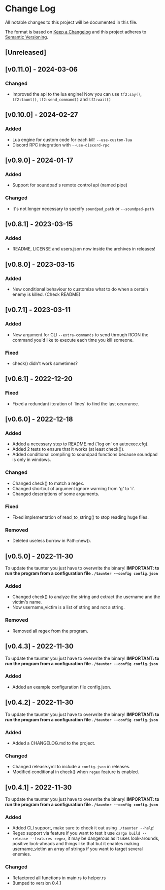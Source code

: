 # Change Log
All notable changes to this project will be documented in this file.
 
The format is based on [Keep a Changelog](http://keepachangelog.com/)
and this project adheres to [Semantic Versioning](http://semver.org/).
 
## [Unreleased]

## [v0.11.0] - 2024-03-06

### Changed
- Improved the api to the lua engine! Now you can use `tf2:say()`, `tf2:taunt()`, `tf2:send_command()` and `tf2:wait()`

## [v0.10.0] - 2024-02-27

### Added 
- Lua engine for custom code for each kill! `--use-custom-lua`
- Discord RPC integration with `--use-discord-rpc`

## [v0.9.0] - 2024-01-17

### Added

- Support for soundpad's remote control api (named pipe)

### Changed

- It's not longer necessary to specify `soundpad_path` or `--soundpad-path`

## [v0.8.1] - 2023-03-15

### Added

- README, LICENSE and users.json now inside the archives in releases! 

## [v0.8.0] - 2023-03-15

### Added

- New conditional behaviour to customize what to do when a certain enemy is killed. (Check README)

## [v0.7.1] - 2023-03-11

### Added

- New argument for CLI `--extra-commands` to send through RCON the command you'd like to execute each time you kill someone.

### Fixed

- check() didn't work sometimes?

## [v0.6.1] - 2022-12-20

### Fixed

- Fixed a redundant iteration of 'lines' to find the last ocurrance.

## [v0.6.0] - 2022-12-18

### Added

- Added a necessary step to README.md ('log on' on autoexec.cfg).
- Added 2 tests to ensure that it works (at least check()).
- Added conditional compiling to soundpad functions because soundpad is only in windows.

### Changed

- Changed check() to match a regex.
- Changed shortcut of argument ignore warning from 'g' to 'i'.
- Changed descriptions of some arguments.

### Fixed

- Fixed implementation of read_to_string() to stop reading huge files.

### Removed

- Deleted useless borrow in Path::new().

## [v0.5.0] - 2022-11-30
 
To update the taunter you just have to overwrite the binary!
**IMPORTANT: to run the program from a configuration file `./taunter --config config.json`**
 
### Added

- Changed check() to analyze the string and extract the username and the victim's name.
- Now username_victim is a list of string and not a string.

### Removed

- Removed all regex from the program.

## [v0.4.3] - 2022-11-30
 
To update the taunter you just have to overwrite the binary!
**IMPORTANT: to run the program from a configuration file `./taunter --config config.json`**
 
### Added

- Added an example configuration file config.json.

## [v0.4.2] - 2022-11-30
 
To update the taunter you just have to overwrite the binary!
**IMPORTANT: to run the program from a configuration file `./taunter --config config.json`**
 
### Added

- Added a CHANGELOG.md to the project.

### Changed

- Changed release.yml to include a `config.json` in releases.
- Modified conditional in check() when `regex` feature is enabled.

## [v0.4.1] - 2022-11-30
  
To update the taunter you just have to overwrite the binary!
**IMPORTANT: to run the program from a configuration file `./taunter --config config.json`**

### Added

- Added CLI support, make sure to check it out using `./taunter --help`!
- Regex support via feature if you want to test it use `cargo build --release --features regex`, it may be dangerous as it uses look-arounds, positive look-aheads and things like that but it enables making username_victim an array of strings if you want to target several enemies.

### Changed
  
- Refactored all functions in main.rs to helper.rs
- Bumped to version 0.4.1